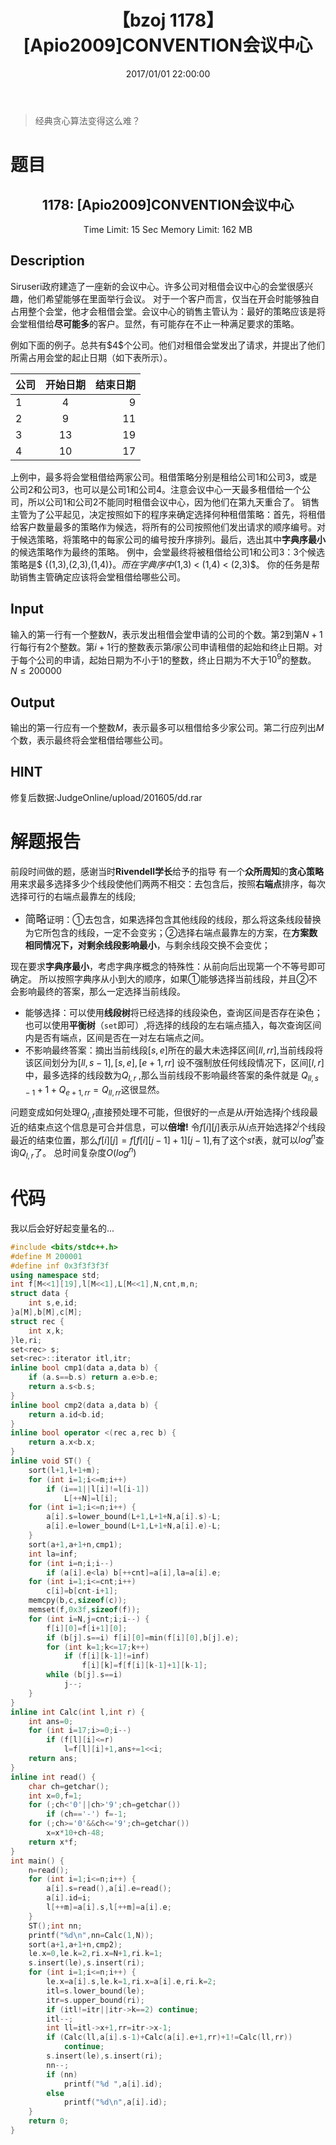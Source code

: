 ﻿---
title: 【bzoj 1178】[Apio2009]CONVENTION会议中心
date: 2017/01/01 22:00:00
tags: 
  - 倍增
  - 线段树
  - 平衡树
  - STL
categories: 
  - 数据结构

---

> 经典贪心算法变得这么难？

<!--more-->

# 题目
<center><h2>1178: [Apio2009]CONVENTION会议中心</h2>

Time Limit: 15 Sec  Memory Limit: 162 MB</center>

## Description

Siruseri政府建造了一座新的会议中心。许多公司对租借会议中心的会堂很感兴趣，他们希望能够在里面举行会议。 对于一个客户而言，仅当在开会时能够独自占用整个会堂，他才会租借会堂。会议中心的销售主管认为：最好的策略应该是将会堂租借给<strong>尽可能多</strong>的客户。显然，有可能存在不止一种满足要求的策略。
<!--more--> 例如下面的例子。总共有$4$个公司。他们对租借会堂发出了请求，并提出了他们所需占用会堂的起止日期（如下表所示）。

| 公司   | 开始日期 | 结束日期   |
|-------|:------:|-----------:|
|   1   |   4    |     9     |
|   2   |   9    |     11    |
|   3   |   13   |     19    |
|   4   |   10   |     17    |

上例中，最多将会堂租借给两家公司。租借策略分别是租给公司$1$和公司$3$，或是公司$2$和公司$3$，也可以是公司$1$和公司$4$。注意会议中心一天最多租借给一个公司，所以公司$1$和公司$2$不能同时租借会议中心，因为他们在第九天重合了。 销售主管为了公平起见，决定按照如下的程序来确定选择何种租借策略：首先，将租借给客户数量最多的策略作为候选，将所有的公司按照他们发出请求的顺序编号。对于候选策略，将策略中的每家公司的编号按升序排列。最后，选出其中<strong>字典序最小</strong>的候选策略作为最终的策略。 例中，会堂最终将被租借给公司$1$和公司$3$：$3$个候选策略是$ \{(1,3),(2,3),(1,4)\}$。而在字典序中$(1,3) < (1,4) < (2,3)$。 你的任务是帮助销售主管确定应该将会堂租借给哪些公司。

## Input

输入的第一行有一个整数$N$，表示发出租借会堂申请的公司的个数。第$2$到第$N+1$行每行有$2$个整数。第$i+1$行的整数表示第$i$家公司申请租借的起始和终止日期。对于每个公司的申请，起始日期为不小于$1$的整数，终止日期为不大于$10^9$的整数。$N≤200000$

## Output

输出的第一行应有一个整数$M$，表示最多可以租借给多少家公司。第二行应列出$M$个数，表示最终将会堂租借给哪些公司。

## HINT
修复后数据:JudgeOnline/upload/201605/dd.rar
# 解题报告
前段时间做的题，感谢当时<strong>Rivendell学长</strong>给予的指导
有一个<strong>众所周知</strong>的<strong>贪心策略</strong>用来求最多选择多少个线段使他们两两不相交：去包含后，按照<strong>右端点</strong>排序，每次选择可行的右端点最靠左的线段;

 -  <big>简略</big>证明：①去包含，如果选择包含其他线段的线段，那么将这条线段替换为它所包含的线段，一定不会变劣；②选择右端点最靠左的方案，在<strong>方案数相同情况下，对剩余线段影响最小</strong>，与剩余线段交换不会变优；

现在要求<strong>字典序最小</strong>，考虑字典序概念的特殊性：从前向后出现第一个不等号即可确定。
所以按照字典序从小到大的顺序，如果①能够选择当前线段，并且②不会影响最终的答案，那么一定选择当前线段。

 -  能够选择：可以使用<strong>线段树</strong>将已经选择的线段染色，查询区间是否存在染色；也可以使用<strong>平衡树</strong>（`set`即可）,将选择的线段的左右端点插入，每次查询区间内是否有端点，区间是否在一对左右端点之间。
 -  不影响最终答案：摘出当前线段$[s,e]$所在的最大未选择区间$[ll,rr]$,当前线段将该区间划分为$[ll,s-1],[s,e],[e+1,rr]$ 设不强制放任何线段情况下，区间$[l,r]$中，最多选择的线段数为$Q_{l,r}$ ,那么当前线段不影响最终答案的条件就是 $Q_{ll,s-1}+1+Q_{e+1,rr}=Q_{ll,rr}$这很显然。

问题变成如何处理$Q_{l,r}$直接预处理不可能，但很好的一点是从$i$开始选择$j$个线段最近的结束点这个信息是可合并信息，可以<strong>倍增!</strong>
令$f[i][j]$表示从$i$点开始选择$2^j$个线段最近的结束位置，那么$f[i][j]=f[f[i][j-1]+1][j-1]$,有了这个$st$表，就可以$log^n$查询$Q_{l,r}$了。
总时间复杂度$O(log^n)$

# 代码
我以后会好好起变量名的...
```c++
#include <bits/stdc++.h>
#define M 200001
#define inf 0x3f3f3f3f
using namespace std;
int f[M<<1][19],l[M<<1],L[M<<1],N,cnt,m,n;
struct data {
    int s,e,id;
}a[M],b[M],c[M];
struct rec {
    int x,k;
}le,ri;
set<rec> s;
set<rec>::iterator itl,itr;
inline bool cmp1(data a,data b) {
    if (a.s==b.s) return a.e>b.e; 
    return a.s<b.s;
}
inline bool cmp2(data a,data b) {
    return a.id<b.id;
}
inline bool operator <(rec a,rec b) {
    return a.x<b.x;
}
inline void ST() {
    sort(l+1,l+1+m);
    for (int i=1;i<=m;i++)
        if (i==1||l[i]!=l[i-1])
            L[++N]=l[i];
    for (int i=1;i<=n;i++) {
        a[i].s=lower_bound(L+1,L+1+N,a[i].s)-L;
        a[i].e=lower_bound(L+1,L+1+N,a[i].e)-L;
    }
    sort(a+1,a+1+n,cmp1);
    int la=inf;
    for (int i=n;i;i--)
        if (a[i].e<la) b[++cnt]=a[i],la=a[i].e;
    for (int i=1;i<=cnt;i++)
        c[i]=b[cnt-i+1];
    memcpy(b,c,sizeof(c));
    memset(f,0x3f,sizeof(f));
    for (int i=N,j=cnt;i;i--) {
        f[i][0]=f[i+1][0];
        if (b[j].s==i) f[i][0]=min(f[i][0],b[j].e);
        for (int k=1;k<=17;k++)
            if (f[i][k-1]!=inf)
                f[i][k]=f[f[i][k-1]+1][k-1];
        while (b[j].s==i)
            j--;
    }
}
inline int Calc(int l,int r) {
    int ans=0;
    for (int i=17;i>=0;i--)
        if (f[l][i]<=r)
            l=f[l][i]+1,ans+=1<<i;
    return ans;
}
inline int read() {
	char ch=getchar();
	int x=0,f=1; 
	for (;ch<'0'||ch>'9';ch=getchar())
		if (ch=='-') f=-1; 
	for (;ch>='0'&&ch<='9';ch=getchar())
		x=x*10+ch-48;
	return x*f;
}
int main() {
	n=read();
    for (int i=1;i<=n;i++) {
    	a[i].s=read(),a[i].e=read();
	    a[i].id=i;
        l[++m]=a[i].s,l[++m]=a[i].e;
    }
    ST();int nn;
    printf("%d\n",nn=Calc(1,N));
    sort(a+1,a+1+n,cmp2);
    le.x=0,le.k=2,ri.x=N+1,ri.k=1;
    s.insert(le),s.insert(ri);
    for (int i=1;i<=n;i++) {
        le.x=a[i].s,le.k=1,ri.x=a[i].e,ri.k=2;
        itl=s.lower_bound(le);
        itr=s.upper_bound(ri);
        if (itl!=itr||itr->k==2) continue;
        itl--;
        int ll=itl->x+1,rr=itr->x-1;
        if (Calc(ll,a[i].s-1)+Calc(a[i].e+1,rr)+1!=Calc(ll,rr))
            continue;
        s.insert(le),s.insert(ri);
        nn--;
        if (nn)
        	printf("%d ",a[i].id);
        else 
        	printf("%d\n",a[i].id);
    }
    return 0;
}
```